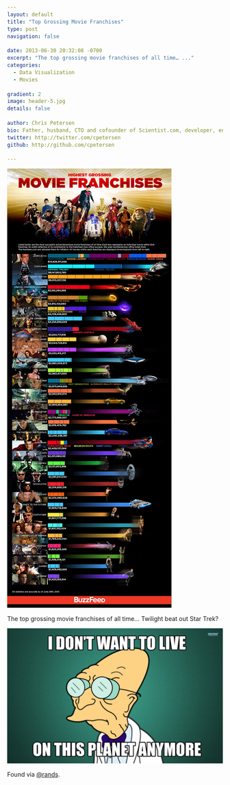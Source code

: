 ```yaml
---
layout: default
title: "Top Grossing Movie Franchises"
type: post
navigation: false

date: 2013-06-30 20:32:08 -0700
excerpt: "The top grossing movie franchises of all time… ..."
categories:
  - Data Visualization
  - Movies

gradient: 2
image: header-5.jpg
details: false

author: Chris Petersen
bio: Father, husband, CTO and cofounder of Scientist.com, developer, entrepreneur and technologist.
twitter: http://twitter.com/cpetersen
github: http://github.com/cpetersen

---
```



 ![](/assets/import/35a1074082b9660ee9a4f21c3a978ace.jpg)  

 The top grossing movie franchises of all time… Twilight beat out Star Trek?

  ![](/assets/import/7c0c8568f26e0110915eea9b4ae6d40e.jpg)

 Found via  [@rands](https://mobile.twitter.com/rands/status/351050892918784000).
